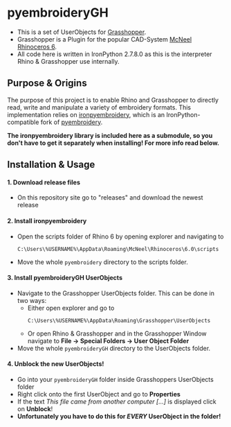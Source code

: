 # pyembroideryGH

- This is a set of UserObjects for [Grasshopper](https://www.rhino3d.com/6/new/grasshopper).
- Grasshopper is a Plugin for the popular CAD-System [McNeel Rhinoceros 6](https://www.rhino3d.com/).
- All code here is written in IronPython 2.7.8.0 as this is the interpreter Rhino & Grasshopper use internally.

## Purpose & Origins

The purpose of this project is to enable Rhino and Grasshopper to directly read, write and manipulate a variety of embroidery formats. This implementation relies on [ironpyembroidery](https://github.com/fstwn/ironpyembroidery/), which is an IronPython-compatible fork of [pyembroidery](https://github.com/EmbroidePy/pyembroidery/).

**The ironpyembroidery library is included here as a submodule, so you don't have to get it separately when installing! For more info read below.**

## Installation & Usage

#### 1. Download release files

- On this repository site go to "releases" and download the newest release

#### 2. Install ironpyembroidery

- Open the scripts folder of Rhino 6 by opening explorer and navigating to
  ```
  C:\Users\%USERNAME%\AppData\Roaming\McNeel\Rhinoceros\6.0\scripts
  ```
- Move the whole `pyembroidery` directory to the scripts folder.

#### 3. Install pyembroideryGH UserObjects

- Navigate to the Grasshopper UserObjects folder. This can be done in two ways:
  - Either open explorer and go to
    ```
    C:\Users\%USERNAME%\AppData\Roaming\Grasshopper\UserObjects
    ```
  - Or open Rhino & Grasshopper and in the Grasshopper Window navigate to
    **File -> Special Folders -> User Object Folder**
- Move the whole `pyembroideryGH` directory to the UserObjects folder.

#### 4. Unblock the new UserObjects!

- Go into your `pyembroideryGH` folder inside Grasshoppers UserObjects folder
- Right click onto the first UserObject and go to **Properties**
- If the text *This file came from another computer [...]* is displayed click on **Unblock**!
- **Unfortunately you have to do this for _EVERY_ UserObject in the folder!**
